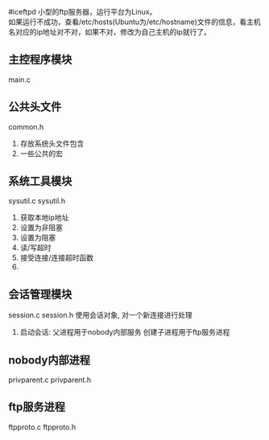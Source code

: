 #iceftpd
小型的ftp服务器，运行平台为Linux。  
如果运行不成功，查看/etc/hosts(Ubuntu为/etc/hostname)文件的信息，看主机名对应的ip地址对不对，如果不对，修改为自己主机的ip就行了。

## 主控程序模块
main.c


## 公共头文件
common.h
1. 存放系统头文件包含
2. 一些公共的宏


## 系统工具模块
sysutil.c sysutil.h
1. 获取本地ip地址
2. 设置为非阻塞
3. 设置为阻塞
4. 读/写超时
5. 接受连接/连接超时函数
6. 


## 会话管理模块
session.c session.h
使用会话对象, 对一个新连接进行处理
1. 启动会话: 父进程用于nobody内部服务
	创建子进程用于ftp服务进程


## nobody内部进程
privparent.c privparent.h



## ftp服务进程
ftpproto.c ftpproto.h


